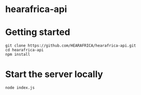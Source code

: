 # hearafrica-api

# Getting started
```
git clone https://github.com/HEARAFRICA/hearafrica-api.git
cd hearafrica-api
npm install
```

# Start the server locally
`node index.js`